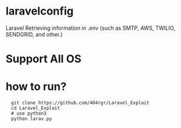 # laravelconfig
Laravel Retrieving information in .env (such as SMTP, AWS, TWILIO,  SENDGRID, and other.)

# Support All OS

# how to run?
      git clone https://github.com/404rgr/Laravel_Exploit
      cd Laravel_Exploit
      # use python3
      python larav.py
